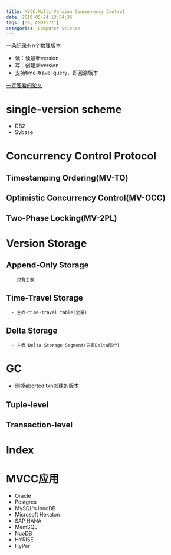 ```yaml
---
title: MVCC:Multi-Version Concurrency Control
date: 2019-05-24 13:54:36
tags: [DB, CMU15721]
categories: Computer Science
---
```

一条记录有n个物理版本
- 读：读最新version
- 写：创建新version
- 支持time-travel query，即回溯版本

[一定要看的论文](https://15721.courses.cs.cmu.edu/spring2019/papers/03-mvcc1/wu-vldb2017.pdf)

# single-version scheme
- DB2
- Sybase

# Concurrency Control Protocol
## Timestamping Ordering(MV-TO)
## Optimistic Concurrency Control(MV-OCC)
## Two-Phase Locking(MV-2PL)

# Version Storage
## Append-Only Storage
      - 只有主表
## Time-Travel Storage
      - 主表+time-travel table(全量)
## Delta Storage
      - 主表+Delta Storage Segment(只有Delta部分)
# GC
- 删掉aborted txn创建的版本

## Tuple-level
## Transaction-level
# Index
# MVCC应用
- Oracle
- Postgres
- MySQL's InnoDB
- Microsoft Hekaton
- SAP HANA
- MemSQL
- NuoDB
- HYRISE
- HyPer
